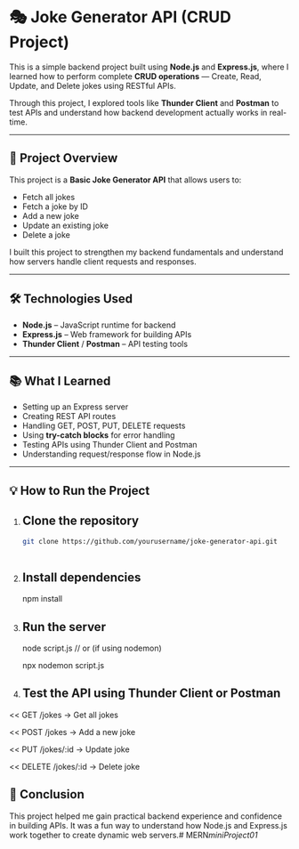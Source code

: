 # 🎭 Joke Generator API (CRUD Project)

This is a simple backend project built using **Node.js** and **Express.js**, where I learned how to perform complete **CRUD operations** — Create, Read, Update, and Delete jokes using RESTful APIs.

Through this project, I explored tools like **Thunder Client** and **Postman** to test APIs and understand how backend development actually works in real-time.

---

## 🚀 Project Overview

This project is a **Basic Joke Generator API** that allows users to:
- Fetch all jokes  
- Fetch a joke by ID  
- Add a new joke  
- Update an existing joke  
- Delete a joke  

I built this project to strengthen my backend fundamentals and understand how servers handle client requests and responses.

---

## 🛠️ Technologies Used

- **Node.js** – JavaScript runtime for backend  
- **Express.js** – Web framework for building APIs  
- **Thunder Client** / **Postman** – API testing tools  

---

## 📚 What I Learned

- Setting up an Express server  
- Creating REST API routes  
- Handling GET, POST, PUT, DELETE requests  
- Using **try-catch blocks** for error handling  
- Testing APIs using Thunder Client and Postman  
- Understanding request/response flow in Node.js  

---

## 💡 How to Run the Project

1. ## Clone the repository  

   ```bash
   git clone https://github.com/yourusername/joke-generator-api.git
 
2. ## Install dependencies
   
    npm install


3. ## Run the server

    node script.js // or (if using nodemon)

     npx nodemon script.js


 4. ## Test the API using Thunder Client or Postman

  << GET /jokes → Get all jokes

  << POST /jokes → Add a new joke

  << PUT /jokes/:id → Update joke

  << DELETE /jokes/:id → Delete joke


## 🤝 Conclusion

This project helped me gain practical backend experience and confidence in building APIs.
It was a fun way to understand how Node.js and Express.js work together to create dynamic web servers.#   M E R N _ m i n i P r o j e c t 0 1 _  
 